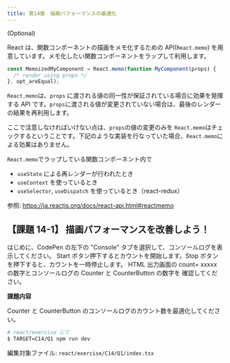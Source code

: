 ```yaml
---
title: 第14章　描画パフォーマンスの最適化
---
```


(Optional)

React は、関数コンポーネントの描画をメモ化するための API(`React.memo`) を用意しています。メモ化したい関数コンポーネントをラップして利用します。

```javascript
const MemoizedMyComponent = React.memo(function MyComponent(props) {
  /* render using props */
}, opt_areEqual);
```

`React.memo`は、`props` に渡される値の同一性が保証されている場合に効果を発揮する API です。`props`に渡される値が変更されていない場合は、最後のレンダーの結果を再利用します。

ここで注意しなければいけない点は、`props`の値の変更のみを `React.memo`はチェックするということです。下記のような実装を行なっていた場合、`React.memo`による効果はありません。

`React.memo`でラップしている関数コンポーネント内で

- `useState` による再レンダーが行われたとき
- `useContext` を使っているとき
- `useSelector`, `useDispatch` を使っているとき（react-redux）

参照: https://ja.reactjs.org/docs/react-api.html#reactmemo

## 【課題 14-1】 描画パフォーマンスを改善しよう！

はじめに、CodePen の左下の "Console" タブを選択して、コンソールログを表示してください。
Start ボタン押下するとカウントを開始します。Stop ボタンを押下すると、カウントを一時停止します。
HTML 出力画面の count= xxxxx の数字とコンソールログの Counter と CounterButton の数字を
確認してください。

**課題内容**

Counter と CounterButton のコンソールログのカウント数を最適化してください。

```bash
# react/exercise にて
$ TARGET=C14/Q1 npm run dev
```

編集対象ファイル: `react/exercise/C14/Q1/index.tsx`
